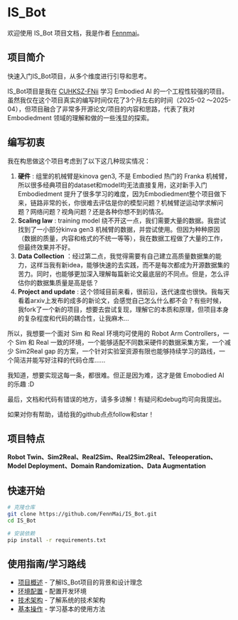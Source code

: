 # IS_Bot

欢迎使用 IS_Bot 项目文档，我是作者 [Fennmai](https://github.com/FennMai)。

## 项目简介
快速入门IS_Bot项目，从多个维度进行引导和思考。

IS_Bot项目是我在 [CUHKSZ-FNii](https://fnii.cuhk.edu.cn/) 学习 Embodied AI 的一个工程性较强的项目。虽然我仅在这个项目真实的编写时间仅花了3个月左右的时间（2025-02 ～2025-04），但项目融合了非常多开源论文/项目的内容和思路，代表了我对 Embodiedment 领域的理解和做的一些浅显的探索。

## 编写初衷

我在构思做这个项目考虑到了以下这几种现实情况：

1. **硬件** : 组里的机械臂是kinova gen3, 不是 Embodied 热门的 Franka 机械臂，所以很多经典项目的dataset和model均无法直接复用，这对新手入门 Embodiedment 提升了很多学习的难度，因为Embodiedment整个项目做下来，链路非常的长，你很难去评估是你的模型问题？机械臂逆运动学求解问题？网络问题？视角问题？还是各种你想不到的情况。
2. **Scaling law** : training model 绕不开这一点，我们需要大量的数据。我尝试找到了一小部分kinva gen3 机械臂的数据，并尝试使用。但因为种种原因（数据的质量，内容和格式的不统一等等），我在数据工程做了大量的工作，但最终效果并不好。
3. **Data Collection** ：经过第二点，我觉得需要有自己建立高质量数据集的能力，这样当我有新idea，能够快速的去实践，而不是每次都成为开源数据集的苦力。同时，也能够更加深入理解每篇新论文最底层的不同点。但是，怎么评估你的数据集质量是高是低？
4. **Project and update** : 这个领域目前来看，很前沿，迭代速度也很快。我每天看着arxiv上发布的成多的新论文，会感觉自己怎么什么都不会？有些时候，我fork了一个新的项目，想要去尝试复现，理解它的本质和原理，但项目本身的复杂程度和代码的耦合性，让我麻木...

所以，我想要一个面对 Sim 和 Real 环境均可使用的 Robot Arm Controllers，一个 Sim 和 Real 一致的环境，一个能够适配不同数采硬件的数据采集方案，一个减少 Sim2Real gap 的方案，一个针对实验室资源有限也能够持续学习的路线，一个简洁并能写好注释的代码仓库......

我知道，想要实现这每一条，都很难。但正是因为难，这才是做 Emobodied AI 的乐趣 :D

最后，文档和代码有错误的地方，请多多谅解！有疑问和debug均可向我提出。

如果对你有帮助，请给我的github点点follow和star！

## 项目特点

**Robot Twin、Sim2Real、Real2Sim、Real2Sim2Real、Teleoperation、Model Deployment、Domain Randomization、Data Augmentation**

## 快速开始

```bash
# 克隆仓库
git clone https://github.com/FennMai/IS_Bot.git
cd IS_Bot

# 安装依赖
pip install -r requirements.txt

```

## 使用指南/学习路线

- [项目概述](overview.md) - 了解IS_Bot项目的背景和设计理念
- [环境配置](tutorials/setup.md) - 配置开发环境
- [技术架构](architecture/system.md) - 了解系统的技术架构
- [基本操作](tutorials/basic_usage.md) - 学习基本的使用方法

